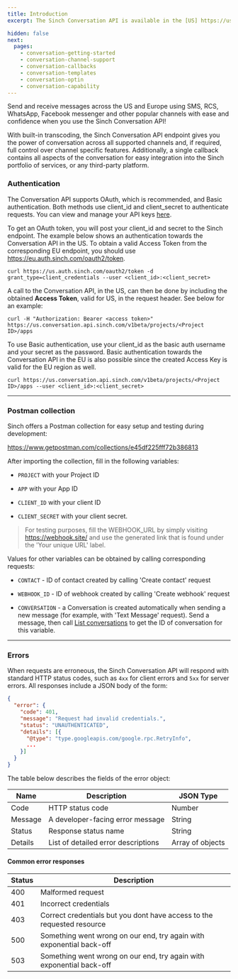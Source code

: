 ```yaml
---
title: Introduction
excerpt: The Sinch Conversation API is available in the [US] https://us.conversation.api.sinch.com  and [EU] https://eu.conversation.api.sinch.com, but is currently in closed beta and additional channels will be supported as they become popular. If you are interested in the early access program, contact a [Sinch representative](https://www.sinch.com/contact-us/).

hidden: false
next:
  pages:
    - conversation-getting-started
    - conversation-channel-support
    - conversation-callbacks
    - conversation-templates
    - conversation-optin
    - conversation-capability
---
```


Send and receive messages across the US and Europe using SMS, RCS, WhatsApp, Facebook messenger and other popular channels with ease and confidence when you use the Sinch Conversation API!

With built-in transcoding, the Sinch Conversation API endpoint gives you the power of conversation across all supported channels and, if required, full control over channel specific features. Additionally, a single callback contains all aspects of the conversation for easy integration into the Sinch portfolio of services, or any third-party platform.

### Authentication

The Conversation API supports OAuth, which is recommended, and Basic authentication. Both methods use client_id and client_secret to authenticate requests. You can view and manage your API keys [here](https://dashboard.sinch.com/settings/access-keys).

To get an OAuth token, you will post your client_id and secret to the Sinch endpoint. The example below shows an authentication towards the Conversation API in the US. To obtain a valid Access Token from the corresponding EU endpoint, you should use https://eu.auth.sinch.com/oauth2/token.

```console
curl https://us.auth.sinch.com/oauth2/token -d grant_type=client_credentials --user <client_id>:<client_secret>
```

A call to the Conversation API, in the US, can then be done by including the obtained **Access Token**, valid for US, in the request header. See below for an example:

```console
curl -H "Authorization: Bearer <access token>" https://us.conversation.api.sinch.com/v1beta/projects/<Project ID>/apps
```
To use Basic authentication, use your client_id as the basic auth username and your secret as the password. Basic authentication towards the Conversation API in the EU is also possible since the created Access Key is valid for the EU region as well.

```console
curl https://us.conversation.api.sinch.com/v1beta/projects/<Project ID>/apps --user <client_id>:<client_secret>
```

---

### Postman collection

Sinch offers a Postman collection for easy setup and testing during development:

https://www.getpostman.com/collections/e45df225fff72b386813

After importing the collection, fill in the following variables:

* `PROJECT` with your Project ID

* `APP` with your App ID

* `CLIENT_ID` with your client ID

* `CLIENT_SECRET` with your client secret.  

> For testing purposes, fill the WEBHOOK_URL by simply visiting https://webhook.site/ and use the generated link that is found under the 'Your unique URL' label.

Values for other variables can be obtained by calling corresponding requests:

* `CONTACT` - ID of contact created by calling 'Create contact' request

* `WEBHOOK_ID` - ID of webhook created by calling 'Create webhook' request

* `CONVERSATION` - a Conversation is created automatically when sending a new message (for example, with 'Text Message' request). Send a message, then call [List conversations](https://developers.sinch.com/reference#conversation_listconversations) to get the ID of conversation for this variable.

---

### Errors

When requests are erroneous, the Sinch Conversation API will respond with standard HTTP status codes, such as `4xx` for client errors and `5xx` for server errors. All responses include a JSON body of the form:

```json
{
  "error": {
    "code": 401,
    "message": "Request had invalid credentials.",
    "status": "UNAUTHENTICATED",
    "details": [{
      "@type": "type.googleapis.com/google.rpc.RetryInfo",
      ...
    }]
  }
}
```

The table below describes the fields of the error object:

| Name    | Description                         | JSON Type        |
| ------- | ----------------------------------- | ---------------- |
| Code    | HTTP status code                    | Number           |
| Message | A developer-facing error message    | String           |
| Status  | Response status name                | String           |
| Details | List of detailed error descriptions | Array of objects |

#### Common error responses

| Status | Description                                                            |
| ------ | ---------------------------------------------------------------------- |
| 400    | Malformed request                                                      |
| 401    | Incorrect credentials                                                  |
| 403    | Correct credentials but you dont have access to the requested resource |
| 500    | Something went wrong on our end, try again with exponential back-off   |
| 503    | Something went wrong on our end, try again with exponential back-off   |
